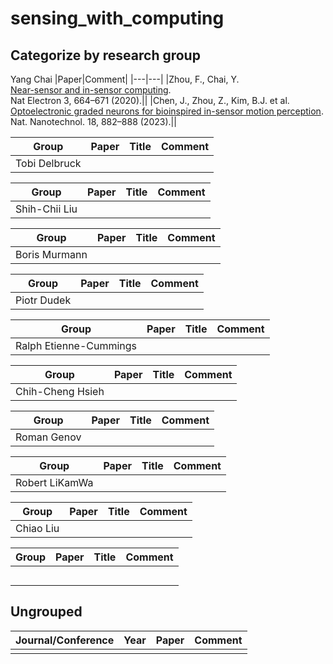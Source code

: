 # sensing_with_computing
## Categorize by research group
Yang Chai
|Paper|Comment|
|---|---|
|Zhou, F., Chai, Y.<br>[Near-sensor and in-sensor computing](https://doi.org/10.1038/s41928-020-00501-9).<br>Nat Electron 3, 664–671 (2020).||
|Chen, J., Zhou, Z., Kim, B.J. et al.<br>[Optoelectronic graded neurons for bioinspired in-sensor motion perception](https://doi.org/10.1038/s41565-023-01379-2).<br>Nat. Nanotechnol. 18, 882–888 (2023).||

|Group|Paper|Title|Comment|
|---|---|---|---|
|Tobi Delbruck||||

|Group|Paper|Title|Comment|
|---|---|---|---|
|Shih-Chii Liu||||

|Group|Paper|Title|Comment|
|---|---|---|---|
|Boris Murmann||||

|Group|Paper|Title|Comment|
|---|---|---|---|
|Piotr Dudek||||

|Group|Paper|Title|Comment|
|---|---|---|---|
|Ralph Etienne-Cummings||||

|Group|Paper|Title|Comment|
|---|---|---|---|
|Chih-Cheng Hsieh||||

|Group|Paper|Title|Comment|
|---|---|---|---|
|Roman Genov||||

|Group|Paper|Title|Comment|
|---|---|---|---|
|Robert LiKamWa||||

|Group|Paper|Title|Comment|
|---|---|---|---|
|Chiao Liu||||

|Group|Paper|Title|Comment|
|---|---|---|---|
|||||
|||||
|||||
|||||
|||||

## Ungrouped
|Journal/Conference|Year|Paper|Comment|
|---|---|---|---|
|||||
